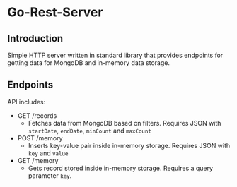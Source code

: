 # Go-Rest-Server
## Introduction
Simple HTTP server written in standard library that provides endpoints for getting data for MongoDB and in-memory data storage. 
## Endpoints
API includes: 
- GET /records
  - Fetches data from MongoDB based on filters. Requires JSON with ``startDate``, ``endDate``, ``minCount`` and ``maxCount``
- POST /memory
  - Inserts key-value pair inside in-memory storage. Requires JSON with ``key`` and ``value``
- GET /memory
  - Gets record stored inside in-memory storage. Requires a query parameter ``key``.
